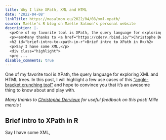 ```yaml
---
title: Why I like XPath, XML and HTML
date: '2022-04-08'
linkTitle: https://masalmon.eu/2022/04/08/xml-xpath/
source: Maëlle's R blog on Maëlle Salmon's personal website
description: |-
  <p>One of my favorite tool is XPath, the query language for exploring XML and HTML trees. In this post, I will highlight a few use cases of this <a href="https://github.com/hrbrmstr/htmltidy#htmltidy=">&ldquo;angle-bracket crunching tool&rdquo;</a> and hope to convince you that it&rsquo;s an awesome thing to know about and play with.</p>
  <p><em>Many thanks to <a href="https://cderv.rbind.io/">Christophe Dervieux</a> for useful feedback on this post! Mille mercis !</em></p>
  <h2 id="brief-intro-to-xpath-in-r">Brief intro to XPath in R</h2>
  <p>Say I have some XML,</p>
  <div class="highlight">
  <pre ...
disable_comments: true
---
```

<p>One of my favorite tool is XPath, the query language for exploring XML and HTML trees. In this post, I will highlight a few use cases of this <a href="https://github.com/hrbrmstr/htmltidy#htmltidy=">&ldquo;angle-bracket crunching tool&rdquo;</a> and hope to convince you that it&rsquo;s an awesome thing to know about and play with.</p>
<p><em>Many thanks to <a href="https://cderv.rbind.io/">Christophe Dervieux</a> for useful feedback on this post! Mille mercis !</em></p>
<h2 id="brief-intro-to-xpath-in-r">Brief intro to XPath in R</h2>
<p>Say I have some XML,</p>
<div class="highlight">
<pre ...